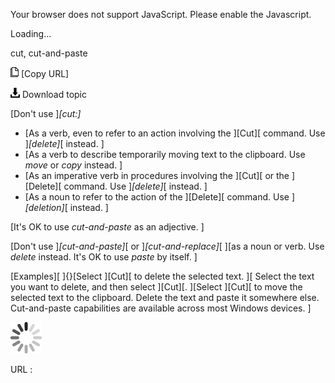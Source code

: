 Your browser does not support JavaScript. Please enable the Javascript.

Loading...

cut, cut-and-paste

![Copy URL](cut-and-paste_files/Copy.png) [Copy URL]

![Download](cut-and-paste_files/Download.png)
Download topic

[Don't use ]*[cut:]*

-   [As a verb, even to refer to an action involving the ][Cut][ command. Use ]*[delete]*[ instead.
    ]
-   [As a verb to describe temporarily moving text to the clipboard. Use *move* or *copy* instead.
    ]
-   [As an imperative verb in procedures involving the ][Cut][ or the ][Delete][ command. Use ]*[delete]*[ instead.
    ]
-   [As a noun to refer to the action of the ][Delete][ command. Use ]*[deletion]*[ instead. ]

[It's OK to use *cut-and-paste* as an adjective. ]

[Don't use ]*[cut-and-paste]*[ or ]*[cut-and-replace]*[ ][as a noun or verb. Use *delete* instead. It's OK to use *paste* by itself. ]

[Examples][
]{}[Select ][Cut][ to delete the selected text. ][
Select the text you want to delete, and then select ][Cut][.
][Select ][Cut][ to move the selected text to the clipboard.
Delete the text and paste it somewhere else.
Cut-and-paste capabilities are available across most Windows devices. ]

![In progress](cut-and-paste_files/activity-large.gif)

URL :


